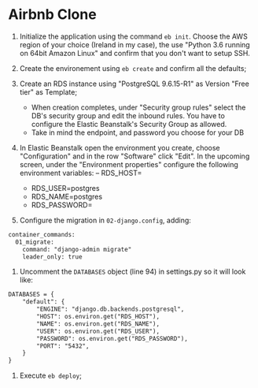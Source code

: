 # Airbnb Clone

1. Initialize the application using the command `eb init`. Choose the AWS region of your choice (Ireland in my case), the use "Python 3.6 running on 64bit Amazon Linux" and confirm that you don't want to setup SSH.
1. Create the environement using `eb create` and confirm all the defaults;
1. Create an RDS instance using "PostgreSQL 9.6.15-R1" as Version "Free tier" as Template;
    - When creation completes, under "Security group rules" select the DB's security group and edit the inbound rules. You have to configure the Elastic Beanstalk's Security Group as allowed.
    - Take in mind the endpoint, and password you choose for your DB
1. In Elastic Beanstalk open the environment you create, choose "Configuration" and in the row "Software" click "Edit". In the upcoming screen, under the "Environment properties" configure the following environment variables:
    – RDS_HOST=<the RDS endpoint>
    - RDS_USER=postgres
    - RDS_NAME=postgres
    - RDS_PASSWORD=<the password you choose>

1. Configure the migration in `02-django.config`, adding:

```txt
container_commands:
  01_migrate:
    command: "django-admin migrate"
    leader_only: true
```

1. Uncomment the `DATABASES` object (line 94) in settings.py so it will look like:

```txt
DATABASES = {
    "default": {
        "ENGINE": "django.db.backends.postgresql",
        "HOST": os.environ.get("RDS_HOST"),
        "NAME": os.environ.get("RDS_NAME"),
        "USER": os.environ.get("RDS_USER"),
        "PASSWORD": os.environ.get("RDS_PASSWORD"),
        "PORT": "5432",
    }
}
```

1. Execute `eb deploy`;
